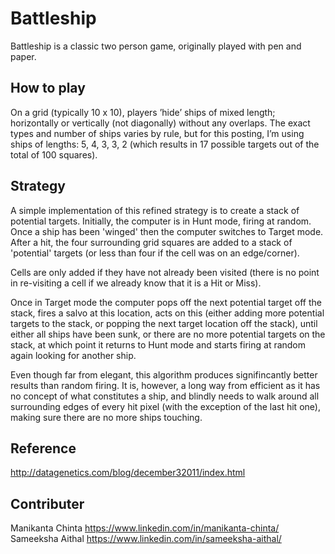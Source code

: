 # Battleship
Battleship is a classic two person game, originally played with pen and paper.

## How to play
On a grid (typically 10 x 10), players ’hide’ ships of mixed length; horizontally or vertically (not diagonally) without any overlaps. The exact types and number of ships varies by rule, but for this posting, I’m using ships of lengths: 5, 4, 3, 3, 2 (which results in 17 possible targets out of the total of 100 squares).

## Strategy
A simple implementation of this refined strategy is to create a stack of potential targets. Initially, the computer is in Hunt mode, firing at random. Once a ship has been 'winged' then the computer switches to Target mode. After a hit, the four surrounding grid squares are added to a stack of 'potential' targets (or less than four if the cell was on an edge/corner).

Cells are only added if they have not already been visited (there is no point in re-visiting a cell if we already know that it is a Hit or Miss).

Once in Target mode the computer pops off the next potential target off the stack, fires a salvo at this location, acts on this (either adding more potential targets to the stack, or popping the next target location off the stack), until either all ships have been sunk, or there are no more potential targets on the stack, at which point it returns to Hunt mode and starts firing at random again looking for another ship.

Even though far from elegant, this algorithm produces signifincantly better results than random firing. It is, however, a long way from efficient as it has no concept of what constitutes a ship, and blindly needs to walk around all surrounding edges of every hit pixel (with the exception of the last hit one), making sure there are no more ships touching.


## Reference
http://datagenetics.com/blog/december32011/index.html

## Contributer
Manikanta Chinta https://www.linkedin.com/in/manikanta-chinta/
Sameeksha Aithal https://www.linkedin.com/in/sameeksha-aithal/
